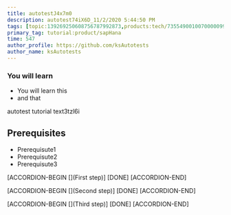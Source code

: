 ```yaml
---
title: autotestJ4x7m0
description: autotest74iX6D_11/2/2020 5:44:50 PM
tags: [topic:139269250608756787992873,products:tech/73554900100700000996,tutorial:experience/advanced]
primary_tag: tutorial:product/sapHana
time: 547
author_profile: https://github.com/ksAutotests
author_name: ksAutotests
---
```

### You will learn
- You will learn this
- and that

autotest tutorial text3tzl6i

## Prerequisites
- Prerequisute1
- Prerequisute2
- Prerequisute3

[ACCORDION-BEGIN [](First step)]
[DONE]
[ACCORDION-END]

[ACCORDION-BEGIN [](Second step)]
[DONE]
[ACCORDION-END]

[ACCORDION-BEGIN [](Third step)]
[DONE]
[ACCORDION-END]

